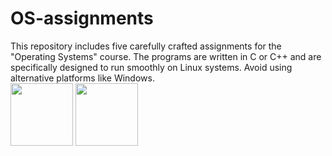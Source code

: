 # OS-assignments
This repository includes five carefully crafted assignments for the "Operating Systems" course. The programs are written in C or C++ and are specifically designed to run smoothly on Linux systems. Avoid using alternative platforms like Windows.
<br>
<img src= "https://upload.wikimedia.org/wikipedia/commons/thumb/1/18/C_Programming_Language.svg/926px-C_Programming_Language.svg.png" width = "100" height="100">
<img src= "https://upload.wikimedia.org/wikipedia/commons/thumb/1/18/ISO_C%2B%2B_Logo.svg/1200px-ISO_C%2B%2B_Logo.svg.png" width = "100" height="100">

